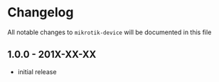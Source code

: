 # Changelog

All notable changes to `mikrotik-device` will be documented in this file

## 1.0.0 - 201X-XX-XX

- initial release
